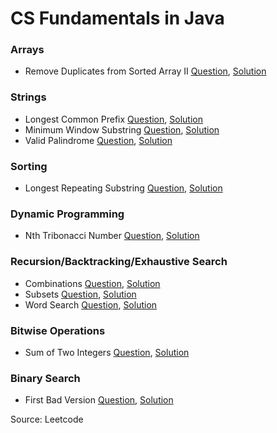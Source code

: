# CS Fundamentals in Java

### Arrays
+ Remove Duplicates from Sorted Array II [Question](https://leetcode.com/problems/remove-duplicates-from-sorted-array-ii/), [Solution](https://github.com/sbd/cs_fundamentals/blob/master/src/RemoveKDuplicates.java)

### Strings
+ Longest Common Prefix [Question](https://leetcode.com/problems/longest-common-prefix/), [Solution](https://github.com/sbd/cs_fundamentals/blob/master/src/LongestCommonPrefix.java)
+ Minimum Window Substring [Question](https://leetcode.com/problems/minimum-window-substring/), [Solution](https://github.com/sbd/cs_fundamentals/blob/master/src/MinWindowSubstring.java)
+ Valid Palindrome [Question](https://leetcode.com/problems/valid-palindrome/), [Solution](https://github.com/sbd/cs_fundamentals/blob/master/src/ValidPalindrome.java)

### Sorting
+ Longest Repeating Substring [Question](https://leetcode.com/problems/longest-repeating-substring/), [Solution](https://github.com/sbd/cs_fundamentals/blob/master/src/LongestRepeatingSubstring.java)

### Dynamic Programming
+ Nth Tribonacci Number [Question](https://leetcode.com/problems/n-th-tribonacci-number/), [Solution](https://github.com/sbd/cs_fundamentals/blob/master/src/NthTribonacci.java)

### Recursion/Backtracking/Exhaustive Search
+ Combinations [Question](https://leetcode.com/problems/combinations/), [Solution](https://github.com/sbd/cs_fundamentals/blob/master/src/Combinations.java)
+ Subsets [Question](https://leetcode.com/problems/subsets/), [Solution](https://github.com/sbd/cs_fundamentals/blob/master/src/Subsets.java)
+ Word Search [Question](https://leetcode.com/problems/word-search/), [Solution](https://github.com/sbd/cs_fundamentals/blob/master/src/WordSearch.java)

### Bitwise Operations
+ Sum of Two Integers [Question](https://leetcode.com/problems/sum-of-two-integers/), [Solution](https://github.com/sbd/cs_fundamentals/blob/master/src/SumOfInts.java)

### Binary Search 
+ First Bad Version [Question](https://leetcode.com/problems/first-bad-version/), [Solution](https://github.com/sbd/cs_fundamentals/blob/master/src/FirstBadVersion.java)




Source: Leetcode 
